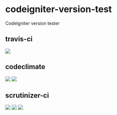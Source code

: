 # codeigniter-version-test
CodeIgniter version tester

travis-ci
---

<img src="https://travis-ci.org/Calico90/codeigniter-version-test.svg" />


codeclimate
---

<a href="https://codeclimate.com/github/Calico90/codeigniter-version-test"><img src="https://codeclimate.com/github/Calico90/codeigniter-version-test/badges/gpa.svg" /></a>
<a href="https://codeclimate.com/github/Calico90/codeigniter-version-test/coverage"><img src="https://codeclimate.com/github/Calico90/codeigniter-version-test/badges/coverage.svg" /></a>



scrutinizer-ci
---

<img src="https://scrutinizer-ci.com/g/Calico90/codeigniter-version-test/badges/build.png?b=master" />
<img src="https://scrutinizer-ci.com/g/Calico90/codeigniter-version-test/badges/quality-score.png?b=master" />
<img src="https://scrutinizer-ci.com/g/Calico90/codeigniter-version-test/badges/coverage.png?b=master" />

